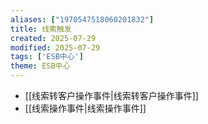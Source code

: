 ```yaml
---
aliases: ["1970547518060201832"]
title: 线索触发
created: 2025-07-29
modified: 2025-07-29
tags: ['ESB中心']
theme: ESB中心
---
```


- [[线索转客户操作事件|线索转客户操作事件]]
- [[线索操作事件|线索操作事件]]